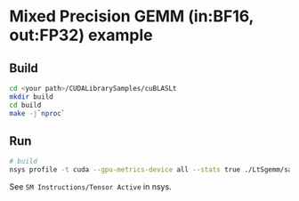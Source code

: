 #  Mixed Precision GEMM (in:BF16, out:FP32) example #

## Build ##
```sh
cd <your path>/CUDALibrarySamples/cuBLASLt
mkdir build
cd build
make -j`nproc`
```

## Run ##
```sh
# build
nsys profile -t cuda --gpu-metrics-device all --stats true ./LtSgemm/sample_cublasLt_LtSgemm
```
See `SM Instructions/Tensor Active` in nsys.